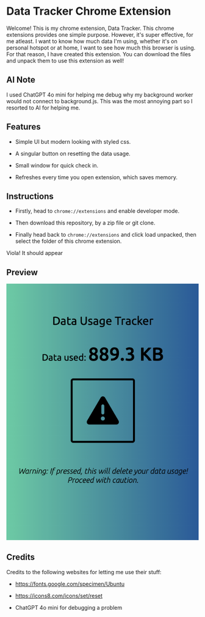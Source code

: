 # Data Tracker Chrome Extension

Welcome! This is my chrome extension, Data Tracker. This chrome extensions provides one simple purpose. However, it's super effective, for me atleast. I want to know how much data I'm using, whether it's on personal hotspot or at home, I want to see how much this browser is using. For that reason, I have created this extension. You can download the files and unpack them to use this extension as well!

## AI Note

I used ChatGPT 4o mini for helping me debug why my background worker would not connect to background.js. This was the most annoying part so I resorted to AI for helping me. 

## Features

- Simple UI but modern looking with styled css.

- A singular button on resetting the data usage.

- Small window for quick check in.

- Refreshes every time you open extension, which saves memory.


## Instructions

- Firstly, head to ```chrome://extensions``` and enable developer mode. 

- Then download this repository, by a zip file or git clone. 

- Finally head back to ```chrome://extensions``` and click load unpacked, then select the folder of this chrome extension.

Viola! It should appear

## Preview
![image info](image.png)

## Credits

Credits to the following websites for letting me use their stuff:

- https://fonts.google.com/specimen/Ubuntu

- https://icons8.com/icons/set/reset

- ChatGPT 4o mini for debugging a problem